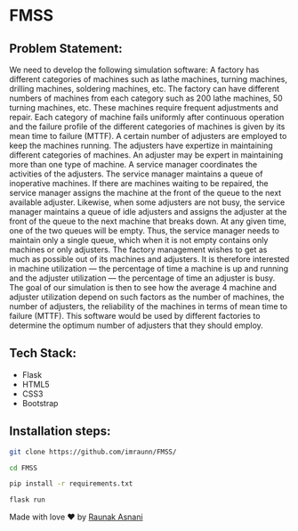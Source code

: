 # FMSS
## Problem Statement:
We need to develop the following simulation software:
A factory has different categories of machines such as lathe machines, turning machines, drilling machines,
soldering machines, etc. The factory can have different numbers of machines from each category such as
200 lathe machines, 50 turning machines, etc. These machines require frequent adjustments and repair.
Each category of machine fails uniformly after continuous operation and the failure profile of the different
categories of machines is given by its mean time to failure (MTTF). A certain number of adjusters are
employed to keep the machines running. The adjusters have expertize in maintaining different categories of
machines. An adjuster may be expert in maintaining more than one type of machine. A service manager
coordinates the activities of the adjusters. The service manager maintains a queue of inoperative machines.
If there are machines waiting to be repaired, the service manager assigns the machine at the front of the
queue to the next available adjuster. Likewise, when some adjusters are not busy, the service manager
maintains a queue of idle adjusters and assigns the adjuster at the front of the queue to the next machine
that breaks down.
At any given time, one of the two queues will be empty. Thus, the service manager needs to maintain
only a single queue, which when it is not empty contains only machines or only adjusters. The factory
management wishes to get as much as possible out of its machines and adjusters. It is therefore interested
in machine utilization — the percentage of time a machine is up and running and the adjuster utilization
— the percentage of time an adjuster is busy. The goal of our simulation is then to see how the average
4
machine and adjuster utilization depend on such factors as the number of machines, the number of adjusters,
the reliability of the machines in terms of mean time to failure (MTTF). This software would be used by
different factories to determine the optimum number of adjusters that they should employ.


## Tech Stack:
- Flask
- HTML5
- CSS3
- Bootstrap

## Installation steps:

```bash 
git clone https://github.com/imraunn/FMSS/
```
```bash
cd FMSS
```
```bash
pip install -r requirements.txt
```
```bash
flask run
```
Made with love ❤️ by [Raunak Asnani](https://github.com/imraunn)
